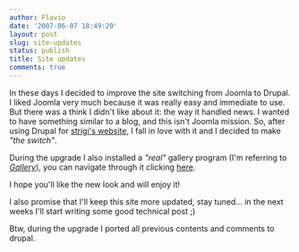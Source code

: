 ```yaml
---
author: Flavio
date: '2007-06-07 18:49:20'
layout: post
slug: site-updates
status: publish
title: Site updates
comments: true
---
```


In these days I decided to improve the site switching from Joomla to Drupal.
I liked Joomla very much because it was really easy and immediate to use. But
there was a think I didn't like about it: the way it handled news. I wanted to
have something similar to a blog, and this isn't Joomla mission. So, after
using Drupal for [strigi's website](http://strigi.sf.net), I fall in love with
it and I decided to make _"the switch"_.

During the upgrade I also installed a _"real"_ gallery program (I'm referring
to _[Gallery](http://gallery.sourceforge.net/)_), you can navigate through it
clicking [here](/gallery).

I hope you'll like the new look and will enjoy it!

I also promise that I'll keep this site more updated, stay tuned... in the
next weeks I'll start writing some good technical post ;)

Btw, during the upgrade I ported all previous contents and comments to drupal.

